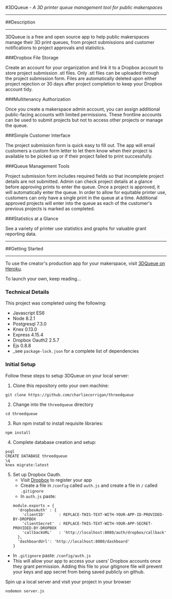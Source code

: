#3DQueue - _A 3D printer queue management tool for public makerspaces_

**********************************************************************
##Description
**********************************************************************

3DQueue is a free and open source app to help public makerspaces manage their 3D print queues, from project submissions and customer notifications to project approvals and statistics.

###Dropbox File Storage

Create an account for your organization and link it to a Dropbox account to store project submission .stl files. Only .stl files can be uploaded through the project submission form. Files are automatically deleted upon either project rejection or 30 days after project completion to keep your Dropbox account tidy.

###Multitenancy Authorization

Once you create a makerspace admin account, you can assign additional public-facing accounts with limited permissions. These frontline accounts can be used to submit projects but not to access other projects or manage the queue.

###Simple Customer Interface

The project submission form is quick easy to fill out. The app will email customers a custom form letter to let them know when their project is available to be picked up or if their project failed to print successfully.

###Queue Management Tools

Project submission form includes required fields so that incomplete project details are not submitted. Admin can check project details at a glance before approving prints to enter the queue. Once a project is approved, it will automatically enter the queue. In order to allow for equitable printer use, customers can only have a single print in the queue at a time. Additional approved projects will enter into the queue as each of the customer's previous projects is marked as completed.

###Statistics at a Glance

See a variety of printer use statistics and graphs for valuable grant reporting data.

**********************************************************************
##Getting Started
**********************************************************************

To use the creator's production app for your makerspace, visit [3DQueue on Heroku](https://threedqueue.herokuapp.com/).

To launch your own, keep reading...

### Technical Details
This project was completed using the following:
* Javascript ES6
* Node 8.2.1
* Postgresql 7.3.0
* Knex 0.13.0
* Express 4.15.4
* Dropbox Oauth2 2.5.7
* Ejs 0.8.8
* _see `package-lock.json` for a complete list of dependencies

### Initial Setup

Follow these steps to setup 3DQueue on your local server:

1. Clone this repository onto your own machine:

  ```shell
  git clone https://github.com/charliecorrigan/threedqueue
  ```

2. Change into the `threedqueue` directory
  ```shell
  cd threedqueue
  ```

3. Run npm install to install requisite libraries: 

  ```shell
  npm install
  ```

4. Complete database creation and setup:

  ```shell
  psql
  CREATE DATABASE threedqueue
  \q
  knex migrate:latest
  ```

5. Set up Dropbox Oauth.
    - Visit [Dropbox](https://www.dropbox.com/developers/apps/create) to register your app
    - Create a file in `/config` called `auth.js` and create a file in `/` called `.gitignore`
    - In `auth.js` paste:
    ```
    module.exports = {
      'dropboxAuth' : {
        'clientID'      : REPLACE-THIS-TEXT-WITH-YOUR-APP-ID-PROVIDED-BY-DROPBOX
        'clientSecret'  : REPLACE-THIS-TEXT-WITH-YOUR-APP-SECRET-PROVIDED-BY-DROPBOX
        'callbackURL'   : 'http://localhost:8080/auth/dropbox/callback'
      },
      'dashboardUrl': 'http://localhost:8080/dashboard'
    }
    ```
  - In `.gitignore` paste:
    `/config/auth.js`
  - This will allow your app to access your users' Dropbox accounts once they grant permission. Adding this file to your gitignore file will prevent your keys and app secret from being saved publicly on github.

Spin up a local server and visit your project in your browser

  ```shell
  nodemon server.js
  ```


